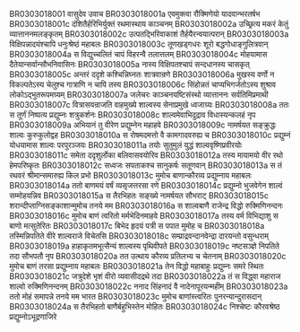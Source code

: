 BR0303018001	वासुदेव उवाच
BR0303018001a	एवमुक्त्वा रौक्मिणेयो यादवान्भरतर्षभ
BR0303018001c	दंशितैर्हरिभिर्युक्तं रथमास्थाय काञ्चनम्
BR0303018002a	उच्छ्रित्य मकरं केतुं व्यात्ताननमलङ्कृतम्
BR0303018002c	उत्पतद्भिरिवाकाशं तैर्हयैरन्वयात्परान्
BR0303018003a	विक्षिपन्नादयंश्चापि धनुःश्रेष्ठं महाबलः
BR0303018003c	तूणखड्गधरः शूरो बद्धगोधाङ्गुलित्रवान्
BR0303018004a	स विद्युच्चलितं चापं विहरन्वै तलात्तलम्
BR0303018004c	मोहयामास दैतेयान्सर्वान्सौभनिवासिनः
BR0303018005a	नास्य विक्षिपतश्चापं सन्दधानस्य चासकृत्
BR0303018005c	अन्तरं ददृशे कश्चिन्निघ्नतः शात्रवान्रणे
BR0303018006a	मुखस्य वर्णो न विकल्पतेऽस्य चेलुश्च गात्राणि न चापि तस्य
BR0303018006c	सिंहोन्नतं चाप्यभिगर्जतोऽस्य शुश्राव लोकोऽद्भुतरूपमग्र्यम्
BR0303018007a	जलेचरः काञ्चनयष्टिसंस्थो व्यात्ताननः सर्वतिमिप्रमाथी
BR0303018007c	वित्रासयन्राजति वाहमुख्ये शाल्वस्य सेनाप्रमुखे ध्वजाग्र्यः
BR0303018008a	ततः स तूर्णं निष्पत्य प्रद्युम्नः शत्रुकर्शनः
BR0303018008c	शाल्वमेवाभिदुद्राव विधास्यन्कलहं नृप
BR0303018009a	अभियानं तु वीरेण प्रद्युम्नेन महाहवे
BR0303018009c	नामर्षयत सङ्क्रुद्धः शाल्वः कुरुकुलोद्वह
BR0303018010a	स रोषमदमत्तो वै कामगादवरुह्य च
BR0303018010c	प्रद्युम्नं योधयामास शाल्वः परपुरञ्जयः
BR0303018011a	तयोः सुतुमुलं युद्धं शाल्ववृष्णिप्रवीरयोः
BR0303018011c	समेता ददृशुर्लोका बलिवासवयोरिव
BR0303018012a	तस्य मायामयो वीर रथो हेमपरिष्कृतः
BR0303018012c	सध्वजः सपताकश्च सानुकर्षः सतूणवान्
BR0303018013a	स तं रथवरं श्रीमान्समारुह्य किल प्रभो
BR0303018013c	मुमोच बाणान्कौरव्य प्रद्युम्नाय महाबलः
BR0303018014a	ततो बाणमयं वर्षं व्यसृजत्तरसा रणे
BR0303018014c	प्रद्युम्नो भुजवेगेन शाल्वं सम्मोहयन्निव
BR0303018015a	स तैरभिहतः सङ्ख्ये नामर्षयत सौभराट्
BR0303018015c	शरान्दीप्ताग्निसङ्काशान्मुमोच तनये मम
BR0303018016a	स शाल्वबाणै राजेन्द्र विद्धो रुक्मिणिनन्दनः
BR0303018016c	मुमोच बाणं त्वरितो मर्मभेदिनमाहवे
BR0303018017a	तस्य वर्म विभिद्याशु स बाणो मत्सुतेरितः
BR0303018017c	बिभेद हृदयं पत्री स पपात मुमोह च
BR0303018018a	तस्मिन्निपतिते वीरे शाल्वराजे विचेतसि
BR0303018018c	सम्प्राद्रवन्दानवेन्द्रा दारयन्तो वसुन्धराम्
BR0303018019a	हाहाकृतमभूत्सैन्यं शाल्वस्य पृथिवीपते
BR0303018019c	नष्टसञ्ज्ञे निपतिते तदा सौभपतौ नृप
BR0303018020a	तत उत्थाय कौरव्य प्रतिलभ्य च चेतनाम्
BR0303018020c	मुमोच बाणं तरसा प्रद्युम्नाय महाबलः
BR0303018021a	तेन विद्धो महाबाहुः प्रद्युम्नः समरे स्थितः
BR0303018021c	जत्रुदेशे भृशं वीरो व्यवासीदद्रथे तदा
BR0303018022a	तं स विद्ध्वा महाराज शाल्वो रुक्मिणिनन्दनम्
BR0303018022c	ननाद सिंहनादं वै नादेनापूरयन्महीम्
BR0303018023a	ततो मोहं समापन्ने तनये मम भारत
BR0303018023c	मुमोच बाणांस्त्वरितः पुनरन्यान्दुरासदान्
BR0303018024a	स तैरभिहतो बाणैर्बहुभिस्तेन मोहितः
BR0303018024c	निश्चेष्टः कौरवश्रेष्ठ प्रद्युम्नोऽभूद्रणाजिरे
